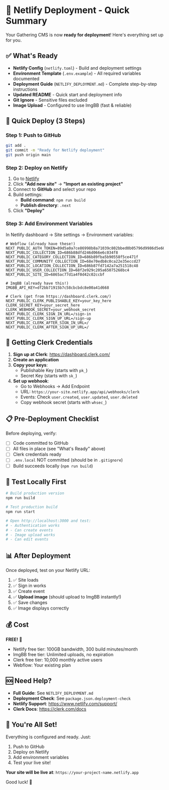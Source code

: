 # 🚀 Netlify Deployment - Quick Summary

Your Gathering CMS is now **ready for deployment**! Here's everything set up for you.

## ✅ What's Ready

- **Netlify Config** (`netlify.toml`) - Build and deployment settings
- **Environment Template** (`.env.example`) - All required variables documented
- **Deployment Guide** (`NETLIFY_DEPLOYMENT.md`) - Complete step-by-step instructions
- **Updated README** - Quick start and deployment info
- **Git Ignore** - Sensitive files excluded
- **Image Upload** - Configured to use ImgBB (fast & reliable)

## 🎯 Quick Deploy (3 Steps)

### Step 1: Push to GitHub

```bash
git add .
git commit -m "Ready for Netlify deployment"
git push origin main
```

### Step 2: Deploy on Netlify

1. Go to [Netlify](https://app.netlify.com/)
2. Click **"Add new site"** → **"Import an existing project"**
3. Connect to **GitHub** and select your repo
4. Build settings:
   - **Build command**: `npm run build`
   - **Publish directory**: `.next`
5. Click **"Deploy"**

### Step 3: Add Environment Variables

In Netlify dashboard → Site settings → Environment variables:

```env
# Webflow (already have these!)
NEXT_PUBLIC_AUTH_TOKEN=89d5a0a7ce86998b8a71039c802bbed0b05796d9986d5e60aede37b2cd22d3c2
NEXT_PUBLIC_COLLECTION_ID=686b88dfd246d066e6c034f8
NEXT_PUBLIC_CATEGORY_COLLECTION_ID=686b89fba5b90558f5ce471f
NEXT_PUBLIC_COMMUNITY_COLLECTION_ID=68e70edb8c0ca22e35eccd27
NEXT_PUBLIC_LOCATION_COLLECTION_ID=686b87fd7142a7a251518c48
NEXT_PUBLIC_USER_COLLECTION_ID=68f2e929c205a65075268bc4
NEXT_PUBLIC_SITE_ID=6865ac77d1a4f0d42c02ccbf

# ImgBB (already have this!)
IMGBB_API_KEY=df2bb71915b7c58cbcbdc8e00a41d668

# Clerk (get from https://dashboard.clerk.com/)
NEXT_PUBLIC_CLERK_PUBLISHABLE_KEY=your_key_here
CLERK_SECRET_KEY=your_secret_here
CLERK_WEBHOOK_SECRET=your_webhook_secret
NEXT_PUBLIC_CLERK_SIGN_IN_URL=/sign-in
NEXT_PUBLIC_CLERK_SIGN_UP_URL=/sign-up
NEXT_PUBLIC_CLERK_AFTER_SIGN_IN_URL=/
NEXT_PUBLIC_CLERK_AFTER_SIGN_UP_URL=/
```

## 🔑 Getting Clerk Credentials

1. **Sign up at Clerk**: https://dashboard.clerk.com/
2. **Create an application**
3. **Copy your keys**:
   - Publishable Key (starts with `pk_`)
   - Secret Key (starts with `sk_`)
4. **Set up webhook**:
   - Go to Webhooks → Add Endpoint
   - URL: `https://your-site.netlify.app/api/webhooks/clerk`
   - Events: Check `user.created`, `user.updated`, `user.deleted`
   - Copy webhook secret (starts with `whsec_`)

## 📋 Pre-Deployment Checklist

Before deploying, verify:

- [ ] Code committed to GitHub
- [ ] All files in place (see "What's Ready" above)
- [ ] Clerk credentials ready
- [ ] `.env.local` NOT committed (should be in `.gitignore`)
- [ ] Build succeeds locally (`npm run build`)

## 🧪 Test Locally First

```bash
# Build production version
npm run build

# Test production build
npm run start

# Open http://localhost:3000 and test:
# - Authentication works
# - Can create events
# - Image upload works
# - Can edit events
```

## 📊 After Deployment

Once deployed, test on your Netlify URL:

1. ✅ Site loads
2. ✅ Sign in works
3. ✅ Create event
4. ✅ **Upload image** (should upload to ImgBB instantly!)
5. ✅ Save changes
6. ✅ Image displays correctly

## 💰 Cost

**FREE!** 🎉

- Netlify free tier: 100GB bandwidth, 300 build minutes/month
- ImgBB free tier: Unlimited uploads, no expiration
- Clerk free tier: 10,000 monthly active users
- Webflow: Your existing plan

## 🆘 Need Help?

- **Full Guide**: See `NETLIFY_DEPLOYMENT.md`
- **Deployment Check**: See `package.json.deployment-check`
- **Netlify Support**: https://www.netlify.com/support/
- **Clerk Docs**: https://clerk.com/docs

## 🎉 You're All Set!

Everything is configured and ready. Just:
1. Push to GitHub
2. Deploy on Netlify
3. Add environment variables
4. Test your live site!

**Your site will be live at**: `https://your-project-name.netlify.app`

Good luck! 🚀

